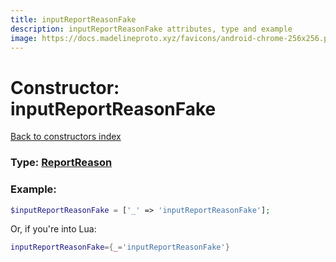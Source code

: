 ```yaml
---
title: inputReportReasonFake
description: inputReportReasonFake attributes, type and example
image: https://docs.madelineproto.xyz/favicons/android-chrome-256x256.png
---
```

# Constructor: inputReportReasonFake  
[Back to constructors index](index.md)






### Type: [ReportReason](../types/ReportReason.md)


### Example:

```php
$inputReportReasonFake = ['_' => 'inputReportReasonFake'];
```  


Or, if you're into Lua:

```lua
inputReportReasonFake={_='inputReportReasonFake'}

```



